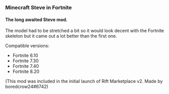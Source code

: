 ### Minecraft Steve in Fortnite
#### The long awaited Steve mod.
The model had to be stretched a bit so it would look decent with the Fortnite skeleton but it came out a lot better than the first one.

Compatible versions:
- Fortnite 6.10
- Fortnite 7.30
- Fortnite 7.40
- Fortnite 8.20

(This mod was included in the initial launch of Rift Marketplace v2. Made by boredcrow24#6742)